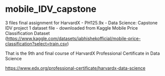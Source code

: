 # mobile_IDV_capstone
3 files final assignment for HarvardX - PH125.9x - Data Science: Capstone IDV project
1 dataset file - downloaded from Kaggle Mobile Price Classification Dataset (https://www.kaggle.com/datasets/iabhishekofficial/mobile-price-classification?select=train.csv)

That is the 9th and final course of HarvardX Professional Certificate in Data Science

https://www.edx.org/professional-certificate/harvardx-data-science
